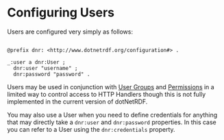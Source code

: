 # Configuring Users 

Users are configured very simply as follows:

```turtle

@prefix dnr: <http://www.dotnetrdf.org/configuration#> .

_:user a dnr:User ;
  dnr:user "username" ;
  dnr:password "password" .
```

Users may be used in conjunction with [User Groups](Configuration-User-Groups.md) and [Permissions](Configuration-Permissions.md) in a limited way to control access to HTTP Handlers though this is not fully implemented in the current version of dotNetRDF.

You may also use a User when you need to define credentials for anything that may directly take a `dnr:user` and `dnr:password` properties.  In this case you can refer to a User using the `dnr:credentials` property.